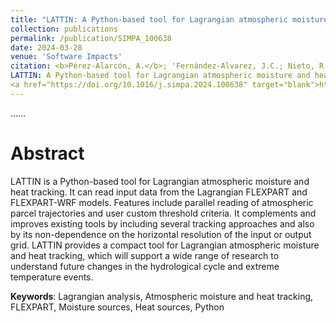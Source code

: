 ```yaml
---
title: "LATTIN: A Python-based tool for Lagrangian atmospheric moisture and heat tracking"
collection: publications
permalink: /publication/SIMPA_100638
date: 2024-03-28
venue: 'Software Impacts'
citation: <b>Pérez-Alarcón, A.</b>; 'Fernández-Alvarez, J.C.; Nieto, R.; Gimeno, L. (2024).
LATTIN: A Python-based tool for Lagrangian atmospheric moisture and heat tracking. <i>Software Impacts</i>, 20, 100638, 
<a href="https://doi.org/10.1016/j.simpa.2024.100638" target="blank">https://doi.org/10.1016/j.simpa.2024.100638</a>'
---
```


......  

# Abstract

LATTIN is a Python-based tool for Lagrangian atmospheric moisture and heat tracking. It can read input data from the Lagrangian FLEXPART and FLEXPART-WRF models. Features include parallel 
reading of atmospheric parcel trajectories and user custom threshold criteria. It complements and improves existing tools by including several tracking approaches and also by its non-dependence 
on the horizontal resolution of the input or output grid. LATTIN provides a compact tool for Lagrangian atmospheric moisture and heat tracking, which will support a wide range of research to
understand future changes in the hydrological cycle and extreme temperature events.

<b>Keywords</b>: Lagrangian analysis,  Atmospheric moisture and heat tracking,  FLEXPART,  Moisture sources, Heat sources,  Python
